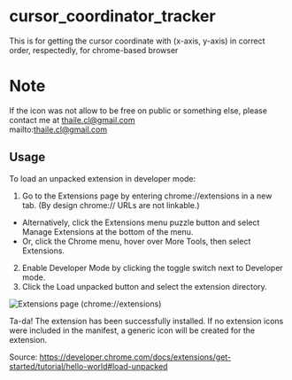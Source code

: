 # cursor_coordinator_tracker

This is for getting the cursor coordinate with (x-axis, y-axis) in correct order, respectedly, for chrome-based browser

# Note
If the icon was not allow to be free on public or something else, please contact me at thaile.cl@gmail.com  
mailto:thaile.cl@gmail.com

## Usage
To load an unpacked extension in developer mode:

1. Go to the Extensions page by entering chrome://extensions in a new tab. (By design chrome:// URLs are not linkable.)
 - Alternatively, click the Extensions menu puzzle button and select Manage Extensions at the bottom of the menu.
 - Or, click the Chrome menu, hover over More Tools, then select Extensions.
2. Enable Developer Mode by clicking the toggle switch next to Developer mode.
3. Click the Load unpacked button and select the extension directory.

![Extensions page (chrome://extensions)](https://developer.chrome.com/static/docs/extensions/get-started/tutorial/hello-world/image/extensions-page-e0d64d89a6acf_856.png "Extensions page (chrome://extensions)")

Ta-da! The extension has been successfully installed. If no extension icons were included in the manifest, a generic icon will be created for the extension.

Source: https://developer.chrome.com/docs/extensions/get-started/tutorial/hello-world#load-unpacked
